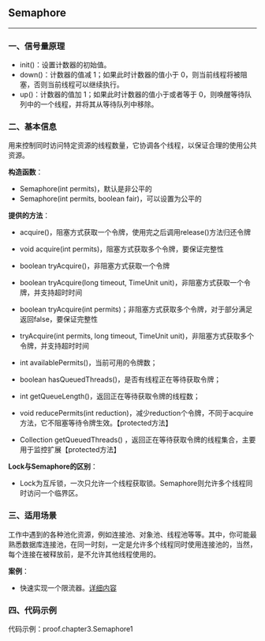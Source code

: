 ## Semaphore
---

### 一、信号量原理

* init()：设置计数器的初始值。
* down()：计数器的值减 1；如果此时计数器的值小于 0，则当前线程将被阻塞，否则当前线程可以继续执行。
* up()：计数器的值加 1；如果此时计数器的值小于或者等于 0，则唤醒等待队列中的一个线程，并将其从等待队列中移除。

### 二、基本信息

用来控制同时访问特定资源的线程数量，它协调各个线程，以保证合理的使用公共资源。

**构造函数**：

* Semaphore(int permits)，默认是非公平的
* Semaphore(int permits, boolean fair)，可以设置为公平的

**提供的方法**：

* acquire()，阻塞方式获取一个令牌，使用完之后调用release()方法归还令牌

* void acquire(int permits)，阻塞方式获取多个令牌，要保证完整性

* boolean tryAcquire()，非阻塞方式获取一个令牌

* boolean tryAcquire(long timeout, TimeUnit unit)，非阻塞方式获取一个令牌，并支持超时时间

* boolean tryAcquire(int permits)；非阻塞方式获取多个令牌，对于部分满足返回false，要保证完整性

* tryAcquire(int permits, long timeout, TimeUnit unit)，非阻塞方式获取多个令牌，并支持超时时间

* int availablePermits()，当前可用的令牌数；

* boolean hasQueuedThreads()，是否有线程正在等待获取令牌；

* int getQueueLength()，返回正在等待获取令牌的线程数；

* void reducePermits(int reduction)，减少reduction个令牌，不同于acquire方法，它不阻塞等待令牌生效。【protected方法】

* Collection<Thread> getQueuedThreads()  ，返回正在等待获取令牌的线程集合，主要用于监控扩展【protected方法】


**Lock与Semaphore的区别**：

* Lock为互斥锁，一次只允许一个线程获取锁。Semaphore则允许多个线程同时访问一个临界区。

### 三、适用场景

工作中遇到的各种池化资源，例如连接池、对象池、线程池等等。其中，你可能最熟悉数据库连接池，在同一时刻，一定是允许多个线程同时使用连接池的，当然，每个连接在被释放前，是不允许其他线程使用的。

**案例**：

* 快速实现一个限流器。[详细内容](https://github.com/aalansehaiyang/knowledge-geek/blob/master/file/java-concurrent-programme/16.md)

### 四、代码示例


代码示例：proof.chapter3.Semaphore1